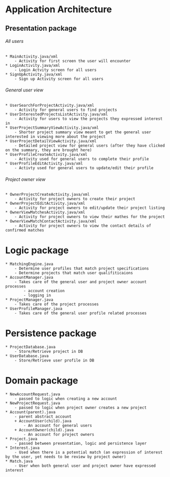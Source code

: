 # __Application Architecture__  

## Presentation package  
###### All users  
    * MainActivity.java/xml
        - Activity for first screen the user will encounter
    * LoginActivity.java/xml
        - Login Actvity screen for all users     
    * SignUpActivity.java/xml  
        - Sign up Activity screen for all users
###### General user view  
    * UserSearchForProjectActivity.java/xml  
        - Activity for general users to find projects
    * UserInterestedProjectsListActivity.java/xml
        - Activity for users to view the projects they expressed interest in  
    * UserProjectSummaryViewActivity.java/xml  
        - Shorter project summary view meant to get the general user interested in viewing more about the project  
    * UserProjectDetailViewActivity.java/xml  
        - Detailed project view for general users (after they have clicked on the summary, they are brought here)
    * UserProfileCreateActivity.java/xml
        - Activity used for general users to complete their profile
    * UserProfileEditActivity.java/xml
        - Activty used for general users to update/edit their profile
###### Project owner view  
    * OwnerProjectCreateActivity.java/xml 
        - Activity for project owners to create their project  
    * OwnerProjectEditActivity.java/xml
        - Activity for project owners to edit/update their project listing
    * OwnerViewMatchesActivity.java/xml
        - Activity for project owners to view their mathes for the project
    * OwnerViewMatchContactActivity.java/xml
        - Activity for project owners to view the contact details of confirmed matches  
# Logic package  
    * MatchingEngine.java  
        - Determine user profiles that match project specifications  
        - Determine projects that match user qualifiticaions  
    * AccountManager.java  
        - Takes care of the general user and project owner account processes
            - account creation
            - logging in
    * ProjectManager.java  
        - Takes care of the project processes
    * UserProfileManager.java  
        - Takes care of the general user profile related processes
# Persistence package  
    * ProjectDatabase.java
        - Store/Retrieve project in DB  
    * UserDatabase.java  
        - Store/Retrieve user profile in DB  
# Domain package  
    * NewAccountRequest.java  
        - passed to logic when creating a new account  
    * NewProjectRequest.java  
        - passed to logic when project owner creates a new project  
    * Account(parent).java  
        - parent abstract account  
        + AccountUser(child).java  
            - An account for general users  
        + AccountOwner(child).java  
            - An account for project owners  
    * Project.java  
        - passed between presentation, logic and persistence layer  
    * Interest.java  
        - Used when there is a potential match (an expression of interest by the user, yet needs to be review by project owner)  
    * Match.java  
        - User when both general user and project owner have expressed interest  

